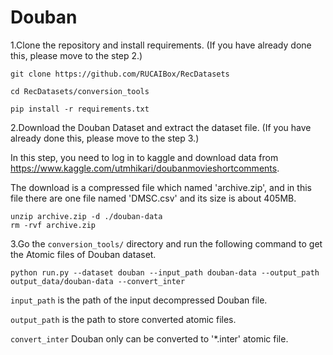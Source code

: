 # Douban

1.Clone the repository and install requirements. 
(If you have already done this, please move to the step 2.)

```
git clone https://github.com/RUCAIBox/RecDatasets

cd RecDatasets/conversion_tools

pip install -r requirements.txt
```

2.Download the Douban Dataset and extract the dataset file.
(If you have already done this, please move to the step 3.)

In this step, you need to log in to kaggle and download data from https://www.kaggle.com/utmhikari/doubanmovieshortcomments.

The download is a compressed file which named 'archive.zip', and in this file there are one file named 'DMSC.csv' and its size is about 405MB.

```
unzip archive.zip -d ./douban-data
rm -rvf archive.zip
```

3.Go the ``conversion_tools/`` directory 
and run the following command to get the Atomic files of Douban dataset.

```
python run.py --dataset douban --input_path douban-data --output_path output_data/douban-data --convert_inter
```

`input_path` is the path of the input decompressed Douban file.

`output_path` is the path to store converted atomic files.

`convert_inter` Douban only can be converted to '*.inter' atomic file.

